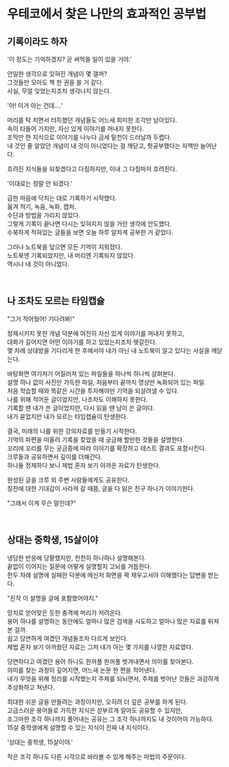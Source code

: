 # 우테코에서 찾은 나만의 효과적인 공부법
## 기록이라도 하자
'이 정도는 기억하겠지? 곧 써먹을 일이 있을 거야.'

안일한 생각으로 잊혀진 개념이 몇 갤까?  
그것들만 모아도 책 한 권을 쓸 거 같다.  
사실, 무얼 잊었는지조차 생각나지 않는다.  

'아! 이거 아는 건데….'

머리를 탁 치면서 터득했던 개념들도 어느새 희미한 조각만 남아있다.  
속이 타들어 가지만, 자신 있게 이야기를 꺼내지 못한다.  
조막만 한 지식으로 이야기를 나누다 금세 밑천이 드러날까 두렵다.  
내 것인 줄 알았던 개념이 내 것이 아니었다는 걸 깨닫고, 헛공부했다는 자책만 늘어난다.  

흐려진 지식들을 되찾겠다고 다짐하지만, 이내 그 다짐마저 흐려진다.  

'이대로는 정말 안 되겠다.'

급한 마음에 닥치는 대로 기록하기 시작했다.  
옮겨 적기, 녹음, 녹화, 캡처.  
수단과 방법을 가리지 않았다.  
그렇게 기록이 끝나면 다시는 잊혀지지 않을 거란 생각에 안도했다.  
수북하게 적혀있는 글들을 보면 오늘 하루 알차게 공부한 거 같았다.  

그러나 노트북을 덮으면 모든 기억이 지워졌다.  
노트북엔 기록되었지만, 내 머리엔 기록되지 않았다.  
역시나 내 것이 아니었다.  

<br>

## 나 조차도 모르는 타임캡슐
"그거 적어뒀어! 기다려봐!"

정제시키지 못한 개념 덕분에 여전히 자신 있게 이야기를 꺼내지 못하고,  
대화가 길어지면 어떤 이야기를 하고 있었는지조차 헷갈린다.  
몇 차례 상대방을 기다리게 한 후에서야 내가 아닌 내 노트북이 알고 있다는 사실을 깨닫는다.  

바탕화면 여기저기 어질러져 있는 파일들을 하나씩 하나씩 살펴본다.  
설명 하나 없이 사진만 가득한 파일, 처음부터 끝까지 영상만 녹화되어 있는 파일.  
처음 학습할 때와 똑같은 시간을 투자해야만 기억을 되살려낼 수 있다.  
나를 위해 적어둔 글이었지만, 나조차도 이해하지 못한다.  
기록할 땐 내가 쓴 글이었지만, 다시 읽을 땐 남이 쓴 글이다.  
내가 묻었지만 내가 모르는 타임캡슐이 탄생한다.  

결국, 미래의 나를 위한 강의자료를 만들기 시작한다.  
기억의 파편을 떠올려 기록을 찾았을 때 궁금해 할만한 것들을 설명한다.  
꼬리에 꼬리를 무는 궁금증에 따라 이야기를 확장하고 테스트 결과도 포함시킨다.  
크루들과 공유하면서 깊이를 더해간다.  
하나둘 정제하다 보니 제법 혼자 보기 아까운 자료가 탄생한다.  

완성된 글을 크루 외 주변 사람들에게도 공유한다.  
칭찬에 대한 기대감이 사라져 갈 때쯤, 글을 다 읽은 친구 하나가 이야기한다.  

"그래서 이게 무슨 말인데?"

<br>

## 상대는 중학생, 15살이야
냉담한 반응에 당황했지만, 천천히 하나하나 설명해본다.  
끝없이 이어지는 질문에 어떻게 설명할지 고뇌를 거듭한다.  
한두 차례 설명에 실패한 덕분에 메신저 화면을 꽉 채우고서야 이해했다는 답변을 받는다.  

"진작 이 설명을 글에 포함했어야지."

망치로 얻어맞은 듯한 충격에 머리가 저려온다.  
용어 하나를 설명하는 동안에도 얼마나 많은 검색을 시도하고 얼마나 많은 자료를 뒤져본 걸까.  
쉽고 당연하게 여겼던 개념들조차 다르게 보인다.  
제법 혼자 보기 아까웠던 자료는 그저 내가 아는 몇 가지를 나열한 자료였다.  

당연하다고 여겼던 용어 하나도 한꺼풀 한꺼풀 벗겨내면서 의미를 찾아본다.  
의미를 찾는 과정이 깊어지면, 어느새 논문 한 편을 적어낸다.  
내가 무엇을 위해 정리를 시작했는지 주제를 되뇌면서, 주제를 벗어난 것들은 과감하게 추상화하고 쳐낸다.  

최대한 쉬운 글을 만들려는 과정이지만, 오히려 더 깊은 공부를 하게 된다.  
고급스러운 용어들로 가득한 지식은 섣부르게 알아도 공유할 수 있지만,  
조그마한 조각 하나까지 풀어내는 공유는 그 조각 하나까지도 내 것이어야 가능하다.  
15살 중학생에게 설명할 수 있는 지식이 진짜 내 지식이다.  

'상대는 중학생, 15살이야.'

작은 조각 하나도 다른 시각으로 바라볼 수 있게 해주는 마법의 주문이다.  

<br>